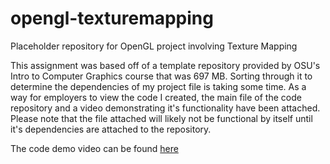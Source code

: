 # opengl-texturemapping
Placeholder repository for OpenGL project involving Texture Mapping

This assignment was based off of a template repository provided by OSU's Intro to Computer Graphics course that was 697 MB. Sorting through it to determine the dependencies of my project file is taking some time. As a way for employers to view the code I created, the main file of the code repository and a video demonstrating it's functionality have been attached. Please note that the file attached will likely not be functional by itself until it's dependencies are attached to the repository.

The code demo video can be found [here](https://media.oregonstate.edu/media/t/1_yo5u70r2)
